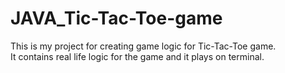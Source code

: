# JAVA_Tic-Tac-Toe-game
This is my project for creating game logic for Tic-Tac-Toe game. 
<br>
It contains real life logic for the game and it plays on terminal.